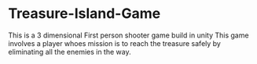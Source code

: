# Treasure-Island-Game
This is a 3 dimensional First person shooter game build in unity
This game involves a player whoes mission is to reach the treasure safely by eliminating all the enemies in the way.
